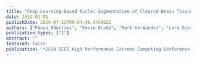 ```yaml
---
title: "Deep Learning-Based Nuclei Segmentation of Cleared Brain Tissue"
date: 2019-01-01
publishDate: 2020-07-12T00:04:46.476802Z
authors: ["Pooya Khorrami", "Kevin Brady", "Mark Hernandez", "Lars Gjesteby", "Sara N Burke", "Damon G Lamb", "Matthew A Melton", "Kevin J Otto", "Laura J Brattain"]
publication_types: ["1"]
abstract: ""
featured: false
publication: "*2019 IEEE High Performance Extreme Computing Conference (HPEC)*"
---
```


